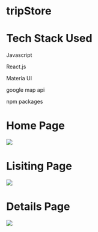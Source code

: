 # tripStore
<h1>Tech Stack Used</h1>
<p>Javascript</p>
<p>React.js</p>
<p>Materia UI</p>
<p>google map api</p>
<p>npm packages</p>

<h1>
Home Page
</h1>
<img src="https://github.com/Bhaskar977/tripStore/assets/98516131/bc134f42-62ac-4a61-bf7b-fb0c44fb7d5b" />

<h1>
Lisiting Page
</h1>
<img src="https://github.com/Bhaskar977/tripStore/assets/98516131/7c00e870-74be-4c8a-8797-da0327967014" />

<h1>
Details Page
</h1>
<img src="https://github.com/Bhaskar977/tripStore/assets/98516131/5d33fad5-672e-43ec-a587-315b15f226ea" />


